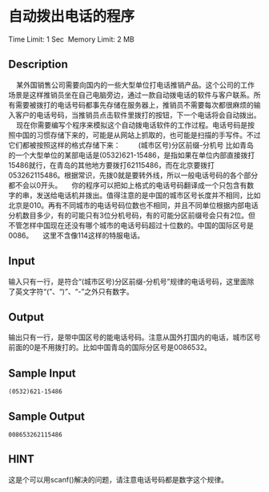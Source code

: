# 自动拨出电话的程序
Time Limit: 1 Sec  Memory Limit: 2 MB


## Description
    某外国销售公司需要向国内的一些大型单位打电话推销产品。这个公司的工作场景是这样推销员坐在自己电脑旁边，通过一款自动拨电话的软件与客户联系。所有需要被拨打的电话号码都事先存储在服务器上，推销员不需要每次都很麻烦的输入客户的电话号码，当推销员点击软件里拨打的按钮，下一个电话将会自动拨出。
    现在你需要编写个程序来模拟这个自动拨电话软件的工作过程。电话号码是按照中国的习惯存储下来的，可能是从网站上抓取的，也可能是扫描的手写件。不过它们都被按照这样的格式存储下来：
        (城市区号)分区前缀-分机号
比如青岛的一个大型单位的某部电话是(0532)621-15486，是指如果在单位内部直接拨打15486就行，在青岛的其他地方要拨打62115486，而在北京要拨打053262115486。根据常识，先拨0就是要转外线，所以一般电话号码的各个部分都不会以0开头。
    你的程序可以把如上格式的电话号码翻译成一个只包含有数字的串，发送给电话机并拨出。值得注意的是中国的城市区号长度并不相同，比如北京是010。再有不同城市的电话号码位数也不相同，并且不同单位根据内部电话分机数目多少，有的可能只有3位分机号码，有的可能分区前缀号会只有2位。但不管怎样中国现在还没有哪个城市的电话号码超过十位数的。中国的国际区号是0086。
    这里不含像114这样的特服电话。

## Input
输入只有一行，是符合“(城市区号)分区前缀-分机号”规律的电话号码，这里面除了英文字符“(”、“)”、“-”之外只有数字。

## Output
输出只有一行，是带中国区号的能电话号码。注意从国外打国内的电话，城市区号前面的0是不用拨打的。比如中国青岛的国际分区号是0086532。

## Sample Input
```
(0532)621-15486
```
## Sample Output
```
008653262115486
```

## HINT
这是个可以用scanf()解决的问题，请注意电话号码都是数字这个规律。